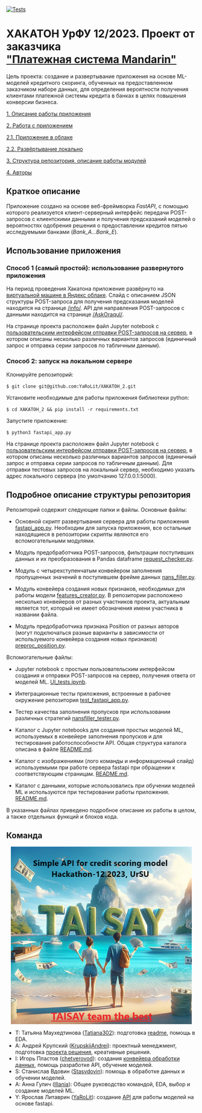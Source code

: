 [![Tests](.github/workflows/python-app.yml/badge.svg)](.github/workflows/python-app.yml)

# ХАКАТОН УрФУ 12/2023. Проект от заказчика <br>["Платежная система Mandarin"](https://mandarin.io/ru)
Цель проекта: создание и развертывание приложения на основе ML-моделей кредитного скоринга, обученных на предоставленном заказчиком наборе данных, для определения вероятности получения клиентами платежной системы кредита в банках в целях повышения конверсии бизнеса.

[1. Описание работы приложения](https://github.com/YaRoLit/XAKATOH_2/blob/main/README.md#Краткое-описание)

[2. Работа с приложением](https://github.com/YaRoLit/XAKATOH_2/blob/main/README.md#Использование-приложения)

[2.1. Приложение в облаке](https://github.com/YaRoLit/XAKATOH_2/blob/main/README.md#Способ-1-(самый-простой):-использование-развернутого-приложения)

[2.2. Развёртывание локально](https://github.com/YaRoLit/XAKATOH_2/blob/main/README.md#Способ-2:-запуск-на-локальном-сервере)

[3. Структура репозитория, описание работы модулей](https://github.com/YaRoLit/XAKATOH_2/blob/main/README.md#Подробное-описание-структуры-репозитория)

[4. Авторы](https://github.com/YaRoLit/XAKATOH_2/blob/main/README.md#Команда)

## Краткое описание

Приложение создано на основе веб-фреймворка *FastAPI*, с помощью которого реализуется клиент-серверный интерфейс передачи POST-запросов с клиентскими данными и получения предсказаний моделей о вероятностях одобрения решения о предоставлении кредитов пятью исследуемыми банками (*Bank_A...Bank_E*).

## Использование приложения

### Способ 1 (самый простой): использование развернутого приложения

На период проведения Хакатона приложение развёрнуто на [виртуальной машине в Яндекс облаке](http://158.160.135.101:5000/). Слайд с описанием JSON структуры POST-запроса для получения предсказания моделей находится на странице [/info/](http://158.160.135.101:5000/info/). API для направления POST-запросов с данными находится на странице [/AskOraqul/](http://158.160.135.101:5000/AskOraqul/).

На странице проекта расположен файл Jupyter notebook с [пользовательским интерфейсом отправки POST-запросов на сервер](https://github.com/YaRoLit/XAKATOH_2/blob/main/UI_tests.ipynb), в котором описаны несколько различных вариантов запросов (единичный запрос и отправка серии запросов по табличным данным).

### Способ 2: запуск на локальном сервере

Клонируйте репозиторий:
```
$ git clone git@github.com:YaRoLit/XAKATOH_2.git
```
Установите необходимые для работы приложения библиотеки python:
```
$ cd XAKATOH_2 && pip install -r requirements.txt 
```
Запустите приложение:
```
$ python3 fastapi_app.py
```
На странице проекта расположен файл Jupyter notebook с [пользовательским интерфейсом отправки POST-запросов на сервер](https://github.com/YaRoLit/XAKATOH_2/blob/main/UI_tests.ipynb), в котором описаны несколько различных вариантов запросов (единичный запрос и отправка серии запросов по табличным данным). Для отправки тестовых запросов на локальный сервер, необходимо указать адрес локального сервера (по умолчанию 127.0.0.1:5000). 

## Подробное описание структуры репозитория

Репозиторий содержит следующие папки и файлы. Основные файлы:

- Основной скрипт развертывания сервера для работы приложения [fastapi_app.py](https://github.com/YaRoLit/XAKATOH_2/blob/main/fastapi_app.py). Необходим для запуска приложения, все остальные находящиеся в репозитории скрипты являются его вспомогательными модулями.

- Модуль предобработчика POST-запросов, фильтрации поступивших данных и их преобразования в Pandas dataframe [request_checker.py](https://github.com/YaRoLit/XAKATOH_2/blob/main/request_checker.py).

- Модуль c четырехступенчатым конвейером заполнения пропущенных значений в поступившем фрейме данных [nans_filler.py](https://github.com/YaRoLit/XAKATOH_2/blob/main/nans_filler.py).

- Модуль конвейера создания новых признаков, необходимых для работы модели [features_creator.py](https://github.com/YaRoLit/XAKATOH_2/blob/main/features_creator.py). В репозитории расположено несколько конвейеров от разных участников проекта, актуальным является тот, который не имеет обозначения имени участника в названии файла.

- Модуль предобработчика признака Position от разных авторов (могут подключаться разные варианты в зависимости от используемого конвейера создания новых признаков) [preproc_position.py](https://github.com/YaRoLit/XAKATOH_2/blob/main/preproc_position.py).

Вспомогательные файлы:

- Jupyter notebook с простым пользовательским интерфейсом создания и отправки POST-запросов на сервер, получения ответа от моделей ML. [UI_tests.ipynb](https://github.com/YaRoLit/XAKATOH_2/blob/main/UI_tests.ipynb).

- Интеграционные тесты приложения, встроенные в рабочее окружение репозитория [test_fastapi_app.py](https://github.com/YaRoLit/XAKATOH_2/blob/main/test_fastapi_app.py).

- Тестер качества заполнения пропусков при использовании различных стратегий [nansfiller_tester.py](https://github.com/YaRoLit/XAKATOH_2/blob/main/nansfiller_tester.py).

- Каталог с Jupyter notebooks для создания простых моделей ML, используемых в конвейере заполнения пропусков и для тестирования работоспособности API. Общая структура каталога описана в файле [README.md](https://github.com/YaRoLit/XAKATOH_2/blob/main/service_nb/README.md).

- Каталог с изображениями (лого команды и информационный слайд) используемыми при работе сервера fastapi при обращении к соответствующим страницам. [README.md](https://github.com/YaRoLit/XAKATOH_2/blob/main/images/README.md).

- Каталог с данными, которые использовались при обучении моделей ML и используются при тестировании работы приложения. [README.md](https://github.com/YaRoLit/XAKATOH_2/blob/main/images/README.md).

В указанных файлах приведено подробное описание их работы в целом, а также отдельных функций и блоков кода.  

## Команда
<p align="center">
<img src = './images/logo.png' alt = 'Team logo' align='center'/>
</p>

- T: Татьяна Маухедтинова ([Tatiana302](https://github.com/Tatiana302)): подготовка [readme](https://github.com/YaRoLit/XAKATOH_2/blob/main/README.md), помощь в EDA.
- A: Андрей Крупский ([KrupskiiAndrei](https://github.com/KrupskiiAndrei)): проектный менеджмент, подготовка [проекта решения](https://docs.google.com/document/d/1ftHe8Kgonay7vcks1CiJXJk4O8QZuT4i/edit?usp=sharing&ouid=116001960258803646275&rtpof=true&sd=true), креативные решения.
- I: Игорь Пластов ([chetverovod](https://github.com/chetverovod)): создания [конвейера обработки данных]((https://github.com/YaRoLit/XAKATOH_2/blob/main/Data_preproc/preproc_position.py)), помощь разработке API, обучение моделей.
- S: Станислав Вдовин ([Stasvdovin](https://github.com/Stasvdovin)): помощь в обработке данных и обучении моделей.
- A: Анна Гулич ([Illania](https://github.com/Illania)): Общее руководство командой, EDA, выбор и создание моделей ML.
- Y: Ярослав Литаврин ([YaRoLit](https://github.com/yarolit)): создание [API](https://github.com/YaRoLit/XAKATOH_2.git) для работы моделей на основе fastapi.
